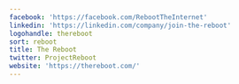 ```yaml
---
facebook: 'https://facebook.com/RebootTheInternet'
linkedin: 'https://linkedin.com/company/join-the-reboot'
logohandle: thereboot
sort: reboot
title: The Reboot
twitter: ProjectReboot
website: 'https://thereboot.com/'
---
```

